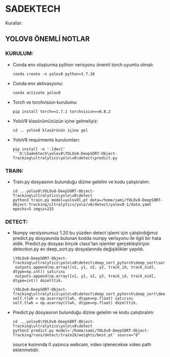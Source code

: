 # SADEKTECH
Kurallar:

## YOLOV8 ÖNEMLİ NOTLAR
### KURULUM:
* Conda env oluşturma python verisyonu önemli torch uyumlu olmalı:
  ```
  conda create -n yolov8 python=3.7.10
  ```

* Conda env aktivasyonu:
  ```
  conda activate yolov8
  ```

* Torch ve torchvision kurulumu:
  ```
  pip install torch==1.7.1 torchvision==0.8.2
  ```
  
* YoloV8 klasörümüzüzün içine gelmeliyiz:
  ```
  cd .. yolov8 klasörünün içine gel
  ```
  
* YoloV8 requirments kurulumları:
  ```
  pip install -e '.[dev]'
  ```D:\Sadektech\yolov8\YOLOv8-DeepSORT-Object-Tracking\ultralytics\yolo\v8\detect\predict.py
### TRAIN:
* Train.py dosyasının bulunduğu dizine gelelim ve kodu çalıştıralım:
  ```
  cd ...yolov8\YOLOv8-DeepSORT-Object-Tracking\ultralytics\yolo\v8\detect
  python3 train.py model=yolov8l.pt data=/home/sami/YOLOv8-DeepSORT-Object-Tracking/ultralytics/yolo/v8/detect/yolov8-1/data.yaml epochs=5 imgsz=225
  ```
### DETECT:
* Numpy versiyonumuz 1.20 bu yüzden detect işlemi için çalıştırdığımız predict.py dosyasında bulunan kodda numpy verisyonu ile ilgili bir hata aldık. Predict.py dosyası birçok class'tan işlemler gerçekleştiriyor. detection.py ev deep_sort.py dosyalarında değişiklikler yapıldı.
  ```
  \YOLOv8-DeepSORT-Object-Tracking\ultralytics\yolo\v8\detect\deep_sort_pytorch\deep_sort\sort\detection.py
   outputs.append(np.array([x1, y1, x2, y2, track_id, track_oid], dtype=np.int)) satırını
   outputs.append(np.array([x1, y1, x2, y2, track_id, track_oid], dtype=int)) düzelttik.
  
  \YOLOv8-DeepSORT-Object-Tracking\ultralytics\yolo\v8\detect\deep_sort_pytorch\deep_sort\deep_sort.py
  self.tlwh = np.asarray(tlwh, dtype=np.float) satırını
  self.tlwh = np.asarray(tlwh, dtype=np.float) düzelttik.
  ```

* Predict.py dosyasının bulunduğu dizine gelelim ve kodu çalıştıralım:
  ```
  cd ...yolov8\YOLOv8-DeepSORT-Object-Tracking\ultralytics\yolo\v8\detect
  python3 predict.py model='/home/sami/YOLOv8-DeepSORT-Object-Tracking/runs/detect/train28/weights/best.pt' source="0"
  ```
  source kısmında 0 yazınca webcam, video işlenecekse video path eklenmelidir.


